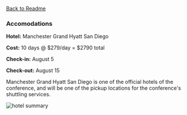 [Back to Readme](https://github.com/jasminetan/se-trip-plan/blob/master/README.md)

### Accomodations

**Hotel:** Manchester Grand Hyatt San Diego

**Cost:** 10 days @ $279/day = $2790 total

**Check-in:** August 5

**Check-out:** August 15

Manchester Grand Hyatt San Diego is one of the official hotels of the conference, and will be one of the pickup locations for the conference's shuttling services.

![hotel summary](https://github.com/jasminetan/se-trip-plan/blob/master/hotel_summary.PNG "Hotel summary")
